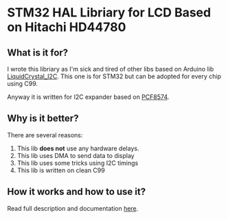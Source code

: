 # STM32 HAL Libriary for LCD Based on Hitachi HD44780
## What is it for?
I wrote this libriary as I'm sick and tired of other libs based on Arduino lib [LiquidCrystal_I2C](https://github.com/marcoschwartz/LiquidCrystal_I2C). This one is for STM32 but can be adopted for every chip using C99.

Anyway it is written for I2C expander based on [PCF8574](https://www.nxp.com/docs/en/data-sheet/PCF8574_PCF8574A.pdf?pspll=1).

## Why is it better?
There are several reasons:
1. This lib **does not** use any hardware delays. 
2. This lib uses DMA to send data to display
3. This lib uses some tricks using I2C timings
4. This lib is written on clean C99

## How it works and how to use it?
Read full description and documentation [here](http://blog.bulki.me/STM32-LCD-HD44780-I2C/).

